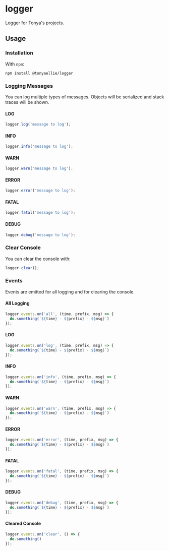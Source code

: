 # logger

Logger for Tonya's projects.

## Usage

### Installation

With `npm`:

``` text
npm install @tonyaellie/logger
```

### Logging Messages

You can log multiple types of messages. Objects will be serialized and stack traces will be shown.

#### LOG

``` js
logger.log('message to log');
```

#### INFO

``` js
logger.info('message to log');
```

#### WARN

``` js
logger.warn('message to log');
```

#### ERROR

``` js
logger.error('message to log');
```

#### FATAL

``` js
logger.fatal('message to log');
```

#### DEBUG

``` js
logger.debug('message to log');
```

### Clear Console

You can clear the console with:

``` js
logger.clear();
```

### Events

Events are emitted for all logging and for clearing the console.

#### All Logging

``` js
logger.events.on('all', (time, prefix, msg) => {
  do.something(`${time} - ${prefix} - ${msg}`)
});
```

#### LOG

``` js
logger.events.on('log', (time, prefix, msg) => {
  do.something(`${time} - ${prefix} - ${msg}`)
});
```

#### INFO

``` js
logger.events.on('info', (time, prefix, msg) => {
  do.something(`${time} - ${prefix} - ${msg}`)
});
```

#### WARN

``` js
logger.events.on('warn', (time, prefix, msg) => {
  do.something(`${time} - ${prefix} - ${msg}`)
});
```

#### ERROR

``` js
logger.events.on('error', (time, prefix, msg) => {
  do.something(`${time} - ${prefix} - ${msg}`)
});
```

#### FATAL

``` js
logger.events.on('fatal', (time, prefix, msg) => {
  do.something(`${time} - ${prefix} - ${msg}`)
});
```

#### DEBUG

``` js
logger.events.on('debug', (time, prefix, msg) => {
  do.something(`${time} - ${prefix} - ${msg}`)
});
```

#### Cleared Console

``` js
logger.events.on('clear', () => {
  do.something()
});
```